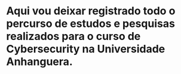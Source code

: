 # Aqui vou deixar registrado todo o percurso de estudos e pesquisas realizados para o curso de Cybersecurity na Universidade Anhanguera.
